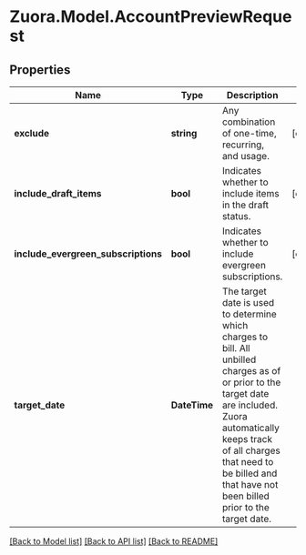 
# Zuora.Model.AccountPreviewRequest

## Properties

Name | Type | Description | Notes
------------ | ------------- | ------------- | -------------
**exclude** | **string** | Any combination of one-time, recurring, and usage. | [optional] 
**include_draft_items** | **bool** | Indicates whether to include items in the draft status. | [optional] 
**include_evergreen_subscriptions** | **bool** | Indicates whether to include evergreen subscriptions. | [optional] 
**target_date** | **DateTime** | The target date is used to determine which charges to bill. All unbilled charges as of or prior to the target date are included. Zuora automatically keeps track of all charges that need to be billed and that have not been billed prior to the target date. | 

[[Back to Model list]](../README.md#documentation-for-models)
[[Back to API list]](../README.md#documentation-for-api-endpoints)
[[Back to README]](../README.md)

